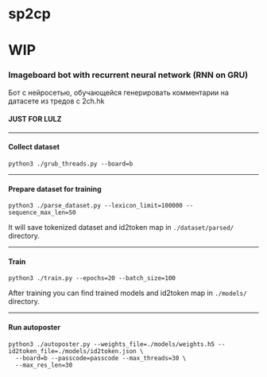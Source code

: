 # sp2cp

# WIP

### Imageboard bot with recurrent neural network (RNN on GRU)

Бот с нейросетью, обучающейся генерировать комментарии на датасете из тредов с 2ch.hk


#### JUST FOR LULZ

---
#### Collect dataset
```
python3 ./grub_threads.py --board=b
```

---
#### Prepare dataset for training
```
python3 ./parse_dataset.py --lexicon_limit=100000 --sequence_max_len=50
```
It will save tokenized dataset and id2token map in `./dataset/parsed/` directory.

---
#### Train
```
python3 ./train.py --epochs=20 --batch_size=100
```
After training you can find trained models and id2token map in `./models/` directory.

---
#### Run autoposter
```
python3 ./autoposter.py --weights_file=./models/weights.h5 --id2token_file=./models/id2token.json \
  --board=b --passcode=passcode --max_threads=30 \
  --max_res_len=30
```
